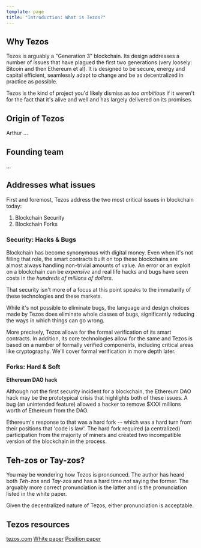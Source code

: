 ```yaml
---
template: page
title: "Introduction: What is Tezos?"
---
```


## Why Tezos

Tezos is arguably a "Generation 3" blockchain. Its design addresses a number of issues that have plagued the first two generations (very loosely: Bitcoin and then Ethereum et al). It is designed to be secure, energy and capital efficient, seamlessly adapt to change and be as decentralized in practice as possible.

Tezos is the kind of project you'd likely dismiss as *too ambitious* if it weren't for the fact that it's alive and well and has largely delivered on its promises.

## Origin of Tezos

Arthur ...

## Founding team

...

## Addresses what issues

First and foremost, Tezos address the two most critical issues in blockchain today:

1. Blockchain Security
2. Blockchain Forks

### Security: Hacks & Bugs

Blockchain has become synonymous with digital money. Even when it's not filling that role, the smart contracts built on top these blockchains are almost always handling non-trivial amounts of value. An error or an exploit on a blockchain can be *expensive* and real life hacks and bugs have seen costs in the *hundreds of millions of dollars*.

That security isn't more of a focus at this point speaks to the immaturity of these technologies and these markets.

While it's not possible to eliminate bugs, the language and design choices made by Tezos does eliminate whole classes of bugs, significantly reducing the ways in which things can go wrong.

More precisely, Tezos allows for the formal verification of its smart contracts. In addition, its core technologies allow for the same and Tezos is based on a number of formally verified components, including critical areas like cryptography. We'll cover formal verification in more depth later.

### Forks: Hard & Soft

<aside>
<p><strong>Ethereum DAO hack</strong></p>
<p>Although not the first security incident for a blockchain, the Ethereum DAO hack may be the prototypical crisis that highlights both of these issues. A bug (an unintended feature) allowed a hacker to remove $XXX millions worth of Ethereum from the DAO.</p>

<p>Ethereum's response to that was a hard fork -- which was a hard turn from their positions that 'code is law'. The hard fork required (a centralized) participation from the majority of miners and created two incompatible version of the blockchain in the process.</p>
</aside>

## Teh-zos or Tay-zos?

You may be wondering how Tezos is pronounced. The author has heard both *Teh-zos* and *Tay-zos* and has a hard time *not* saying the former. The arguably more correct pronunciation is the latter and is the pronunciation listed in the white paper.

Given the decentralized nature of Tezos, either pronunciation is acceptable.

## Tezos resources

[tezos.com](https://tezos.com)
[White paper](https://tezos.com/static/white_paper-2dc8c02267a8fb86bd67a108199441bf.pdf)
[Position paper](https://tezos.com/static/position_paper-841a0a56b573afb28da16f6650152fb4.pdf)
